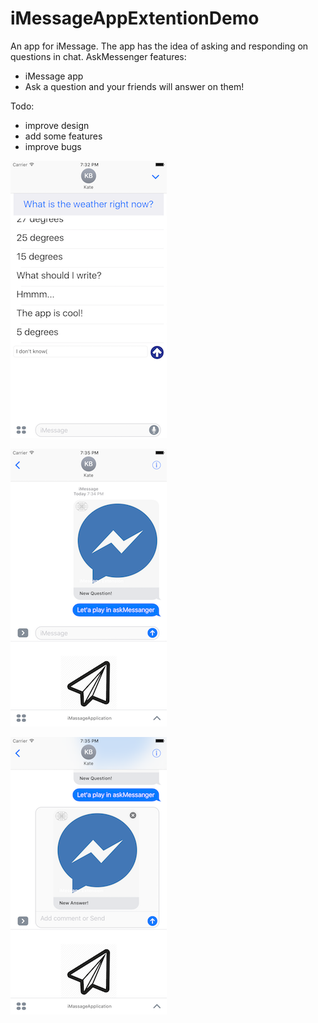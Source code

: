 # iMessageAppExtentionDemo

An app for iMessage.
The app has the idea of asking and responding on questions in chat.
AskMessenger features:
- iMessage app
- Ask a question and your friends will answer on them!

Todo:
- improve design
- add some features
- improve bugs


![alt tag](https://github.com/Kirillzzy/iMessageAppExtentionDemo/blob/master/Screens/third.png)

![alt tag](https://github.com/Kirillzzy/iMessageAppExtentionDemo/blob/master/Screens/first.png)

![alt tag](https://github.com/Kirillzzy/iMessageAppExtentionDemo/blob/master/Screens/second.png)

